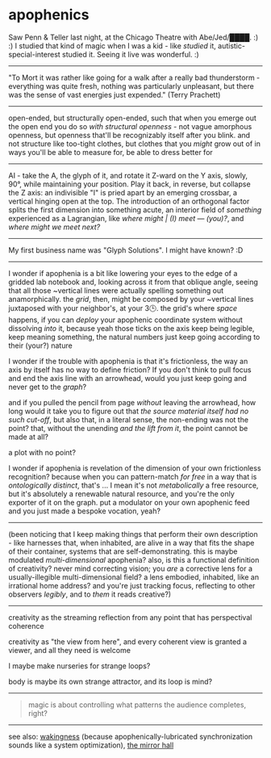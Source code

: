 # apophenics

Saw Penn & Teller last night, at the Chicago Theatre with Abe/Jed/████. :) :) I studied that kind of magic when I was a kid - like _studied_ it, autistic-special-interest studied it. Seeing it live was wonderful. :)

***

"To Mort it was rather like going for a walk after a really bad thunderstorm - everything was quite fresh, nothing was particularly unpleasant, but there was the sense of vast energies just expended." (Terry Prachett)

***

open-ended, but structurally open-ended, such that when you emerge out the open end you do so _with structural openness_ - not vague amorphous openness, but openness that'll be recognizably itself after you blink. and not structure like too-tight clothes, but clothes that you _might_ grow out of in ways you'll be able to measure for, be able to dress better for

***

AI - take the A, the glyph of it, and rotate it Z-ward on the Y axis, slowly, 90°, while maintaining your position. Play it back, in reverse, but collapse the Z axis: an indivisible "I" is pried apart by an emerging crossbar, a vertical hinging open at the top. The introduction of an orthogonal factor splits the first dimension into something acute, an interior field of _something_ experienced as a Lagrangian, like _where might | (I) meet ― (you)?_, and _where might we meet next?_

***

My first business name was "Glyph Solutions". I might have known? :D

***

I wonder if apophenia is a bit like lowering your eyes to the edge of a gridded lab notebook and, looking across it from that oblique angle, seeing that all those \~vertical lines were actually spelling something out anamorphically. the _grid_, then, might be composed by your \~vertical lines juxtaposed with your neighbor's, at your 3🕒. the grid's where _space_ happens, if you can _deploy_ your apophenic coordinate system without dissolving _into_ it, because yeah those ticks on the axis keep being legible, keep meaning something, the natural numbers just keep going according to their (your?) nature

I wonder if the trouble with apophenia is that it's frictionless, the way an axis by itself has no way to define friction? If you don't think to pull focus and end the axis line with an arrowhead, would you just keep going and never get to the _graph_?

and if you pulled the pencil from page _without_ leaving the arrowhead, how long would it take you to figure out that _the source material itself had no such cut-off_, but also that, in a literal sense, the non-ending was not the point? that, without the unending _and the lift from it_, the point cannot be made at all?

a plot with no point?

I wonder if apophenia is revelation of the dimension of your own frictionless recognition? because when you can pattern-match _for free_ in a way that is _ontologically distinct_, that's ... I mean it's not _metabolically_ a free resource, but it's absolutely a renewable natural resource, and you're the only exporter of it on the graph. put a modulator on your own apophenic feed and you just made a bespoke vocation, yeah?

***

(been noticing that I keep making things that perform their own description - like harnesses that, when inhabited, are alive in a way that fits the shape of their container, systems that are self-demonstrating. this is maybe modulated _multi-dimensional_ apophenia? also, is this a functional definition of creativity? never mind correcting vision; you _are_ a corrective lens for a usually-illegible multi-dimensional field? a lens embodied, inhabited, like an irrational home address? and you're just tracking focus, reflecting to other observers _legibly_, and to _them_ it reads creative?)

***

creativity as the streaming reflection from any point that has perspectival coherence

creativity as "the view from here", and every coherent view is granted a viewer, and all they need is welcome

I maybe make nurseries for strange loops?

body is maybe its own strange attractor, and its loop is mind?

***

> magic is about controlling what patterns the audience completes, right?

***

see also: [wakingness](../24/wakingness.md) (because apophenically-lubricated synchronization sounds like a system optimization), [the mirror hall](../../05/31/the-mirror-hall.md)
